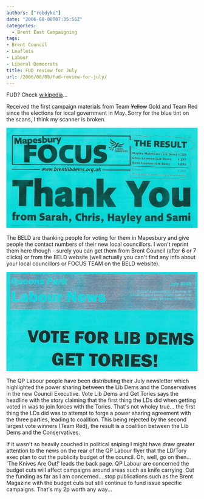 ```yaml
---
authors: ["robdyke"]
date: "2006-08-08T07:35:56Z"
categories:
  - Brent East Campaigning
tags:
- Brent Council
- Leaflets
- Labour
- Liberal Democrats
title: FUD review for July
url: /2006/08/08/fud-review-for-july/
---
```

FUD? Check [wikipedia](http://en.wikipedia.org/wiki/Fud#Non-computer_uses "Definition: FUD - Non-computer uses")...

Received the first campaign materials from Team <strike>Yellow</strike> Gold and Team Red since the elections for local government in May. Sorry for the blue tint on the scans, I think my scanner is broken.
  
<a title="BELD Thanks for voting for us." class="imagelink" rel="attachment" id="p141" href="http://www.robdyke.com/bec/?attachment_id=141"><img alt="BELD Thanks for voting for us." id="image141" src="/pubfiles/2006/08/scan0003.jpg" /></a>

The BELD are thanking people for voting for them in Mapesbury and give people the contact numbers of their new local councillors. I won't reprint them here though - surely you can get them from Brent Council (after 6 or 7 clicks) or from the BELD website (well actually you can't find any info about your local councillors or FOCUS TEAM on the BELD website).
  
<a title="QP Labour - Vote Yellow Get Blue " class="imagelink" rel="attachment" id="p142" href="http://www.robdyke.com/bec/?attachment_id=142"><img alt="QP Labour - Vote Yellow Get Blue " id="image142" src="/pubfiles/2006/08/scan0001.jpg" /></a>

The QP Labour people have been distributing their July newsletter which highlighted the power sharing between the Lib Dems and the Conservatives in the new Council Executive. Vote Lib Dems and Get Tories says the headline with the story claiming that the first thing the LDs did when getting voted in was to join forces with the Tories. That's not wholey true... the first thing the LDs did was to attempt to forge a power sharing agreement with the three parties, leading to coalition. This being rejected by the second largest vote winners (Team Red), the result is a coalition between the Lib Dems and the Conservatives.
  
If it wasn't so heavily couched in political sniping I might have draw greater attention to the news on the rear of the QP Labour flyer that the LD/Tory exec plan to cut the publicity budget of the council. Oh, well, go on then... 'The Knives Are Out!' leads the back page. QP Labour are concerned the budget cuts will affect campaigns around areas such as knife carrying. Cut the funding as far as I am concerned....stop publications such as the Brent Magazine with the budget cuts but still continue to fund issue specific campaigns. That's my 2p worth any way...